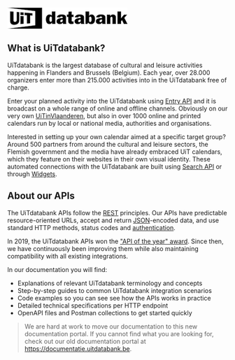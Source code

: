 <!-- focus: false -->

![](../assets/images/uitdatabank.png)

## What is UiTdatabank?

UiTdatabank is the largest database of cultural and leisure activities happening in Flanders and Brussels (Belgium). Each year, over 28.000 organizers enter more than 215.000 activities into in the UiTdatabank free of charge.

Enter your planned activity into the UiTdatabank using [Entry API](entry-api/introduction.md) and it is broadcast on a whole range of online and offline channels. Obviously on our very own [UiTinVlaanderen](https://www.uitinvlaanderen.be), but also in over 1000 online and printed calendars run by local or national media, authorities and organisations.

Interested in setting up your own calendar aimed at a specific target group? Around 500 partners from around the cultural and leisure sectors, the Flemish government and the media have already embraced UiT calendars, which they feature on their websites in their own visual identity. These automated connections with the UiTdatabank are built using [Search API](search-api/introduction.md) or through [Widgets](https://docs.publiq.be/docs/widgets).

## About our APIs

The UiTdatabank APIs follow the [REST](https://en.wikipedia.org/wiki/Representational_state_transfer) principles. Our APIs have predictable resource-oriented URLs, accept and return [JSON](https://www.json.org/json-en.html)-encoded data, and use standard HTTP methods, status codes and [authentication](https://docs.publiq.be/docs/authentication).

In 2019, the UiTdatabank APIs won the ["API of the year" award](https://overheid.vlaanderen.be/wedstrijd-api-van-het-jaar-2019). Since then, we have continuously been improving them while also maintaining compatibility with all existing integrations.

In our documentation you will find:

* Explanations of relevant UiTdatabank terminology and concepts
* Step-by-step guides to common UiTdatabank integration scenarios
* Code examples so you can see see how the APIs works in practice
* Detailed technical specifications per HTTP endpoint
* OpenAPI files and Postman collections to get started quickly

<!-- theme: warning -->

> We are hard at work to move our documentation to this new documentation portal. If you cannot find what you are looking for, check out our old documentation portal at <https://documentatie.uitdatabank.be>.
